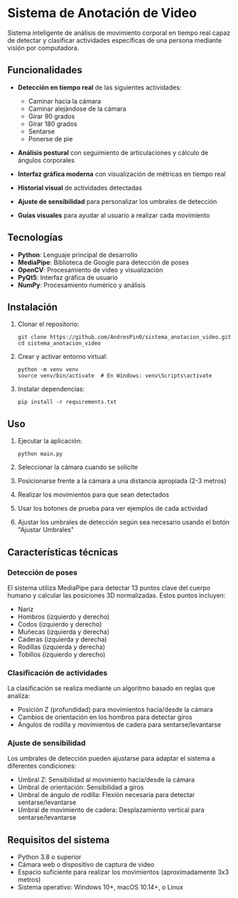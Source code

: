 # Sistema de Anotación de Video

Sistema inteligente de análisis de movimiento corporal en tiempo real capaz de detectar y clasificar actividades específicas de una persona mediante visión por computadora.

## Funcionalidades

- **Detección en tiempo real** de las siguientes actividades:
  - Caminar hacia la cámara
  - Caminar alejándose de la cámara
  - Girar 90 grados
  - Girar 180 grados
  - Sentarse
  - Ponerse de pie

- **Análisis postural** con seguimiento de articulaciones y cálculo de ángulos corporales
- **Interfaz gráfica moderna** con visualización de métricas en tiempo real
- **Historial visual** de actividades detectadas
- **Ajuste de sensibilidad** para personalizar los umbrales de detección
- **Guías visuales** para ayudar al usuario a realizar cada movimiento

## Tecnologías

- **Python**: Lenguaje principal de desarrollo
- **MediaPipe**: Biblioteca de Google para detección de poses
- **OpenCV**: Procesamiento de video y visualización
- **PyQt5**: Interfaz gráfica de usuario
- **NumPy**: Procesamiento numérico y análisis

## Instalación

1. Clonar el repositorio:
   ```
   git clone https://github.com/AndresPin0/sistema_anotacion_video.git
   cd sistema_anotacion_video
   ```

2. Crear y activar entorno virtual:
   ```
   python -m venv venv
   source venv/bin/activate  # En Windows: venv\Scripts\activate
   ```

3. Instalar dependencias:
   ```
   pip install -r requirements.txt
   ```

## Uso

1. Ejecutar la aplicación:
   ```
   python main.py
   ```

2. Seleccionar la cámara cuando se solicite
3. Posicionarse frente a la cámara a una distancia apropiada (2-3 metros)
4. Realizar los movimientos para que sean detectados
5. Usar los botones de prueba para ver ejemplos de cada actividad
6. Ajustar los umbrales de detección según sea necesario usando el botón "Ajustar Umbrales"

## Características técnicas

### Detección de poses
El sistema utiliza MediaPipe para detectar 13 puntos clave del cuerpo humano y calcular las posiciones 3D normalizadas. Estos puntos incluyen:
- Nariz
- Hombros (izquierdo y derecho)
- Codos (izquierdo y derecho)
- Muñecas (izquierda y derecha) 
- Caderas (izquierda y derecha)
- Rodillas (izquierda y derecha)
- Tobillos (izquierdo y derecho)

### Clasificación de actividades
La clasificación se realiza mediante un algoritmo basado en reglas que analiza:
- Posición Z (profundidad) para movimientos hacia/desde la cámara
- Cambios de orientación en los hombros para detectar giros
- Ángulos de rodilla y movimientos de cadera para sentarse/levantarse

### Ajuste de sensibilidad
Los umbrales de detección pueden ajustarse para adaptar el sistema a diferentes condiciones:
- Umbral Z: Sensibilidad al movimiento hacia/desde la cámara
- Umbral de orientación: Sensibilidad a giros
- Umbral de ángulo de rodilla: Flexión necesaria para detectar sentarse/levantarse
- Umbral de movimiento de cadera: Desplazamiento vertical para sentarse/levantarse

## Requisitos del sistema

- Python 3.8 o superior
- Cámara web o dispositivo de captura de video
- Espacio suficiente para realizar los movimientos (aproximadamente 3x3 metros)
- Sistema operativo: Windows 10+, macOS 10.14+, o Linux

